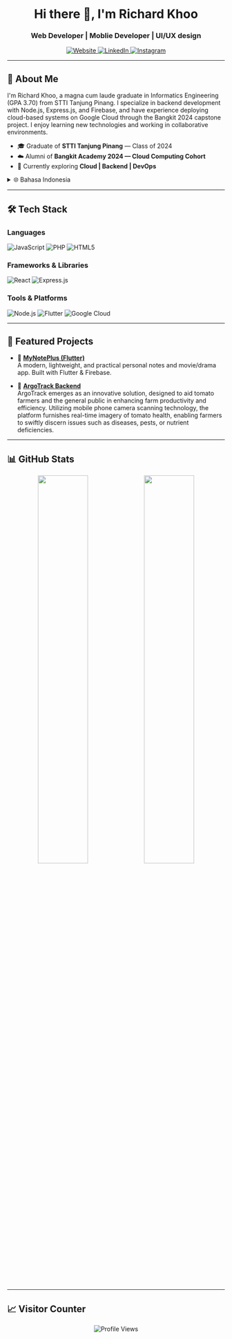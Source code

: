 <h1 align="center">Hi there 👋, I'm Richard Khoo</h1>
<h3 align="center">Web Developer | Moblie Developer | UI/UX design</h3>

<p align="center">
  <a href="https://richard-khoo.vercel.app" target="_blank">
    <img src="https://img.shields.io/badge/Website-000000?style=flat-square&logo=google-chrome&logoColor=white" alt="Website" />
  </a>
  <a href="https://linkedin.com/in/catkoo" target="_blank">
    <img src="https://img.shields.io/badge/LinkedIn-0A66C2?style=flat-square&logo=linkedin&logoColor=white" alt="LinkedIn" />
  </a>
  <a href="https://instagram.com/catkoo_" target="_blank">
    <img src="https://img.shields.io/badge/Instagram-E4405F?style=flat-square&logo=instagram&logoColor=white" alt="Instagram" />
  </a>
<!--   <a href="https://x.com/Catkoo_" target="_blank">
    <img src="https://img.shields.io/badge/X-000000?style=flat-square&logo=simple-icons&logoColor=white" alt="X (Twitter)" />
  </a> -->
</p>


---

## 🚀 About Me

I'm Richard Khoo, a magna cum laude graduate in Informatics Engineering (GPA 3.70) from STTI Tanjung Pinang. I specialize in backend development with Node.js, Express.js, and Firebase, and have experience deploying cloud-based systems on Google Cloud through the Bangkit 2024 capstone project. I enjoy learning new technologies and working in collaborative environments.

- 🎓 Graduate of **STTI Tanjung Pinang** — Class of 2024  
- ☁️ Alumni of **Bangkit Academy 2024 — Cloud Computing Cohort**  
- 🌱 Currently exploring **Cloud | Backend | DevOps**

<details>
  <summary>🌐 Bahasa Indonesia</summary>

Saya Richard Khoo, lulusan magna cum laude (IPK 3.70) dari STTI Tanjung Pinang. Saya fokus pada pengembangan backend dengan Node.js, Express.js, dan Firebase, serta memiliki pengalaman menerapkan sistem berbasis cloud melalui proyek capstone Bangkit 2024. Saya senang belajar hal baru dan bekerja dalam tim.

</details>

---

## 🛠️ Tech Stack

### Languages
![JavaScript](https://img.shields.io/badge/-JavaScript-181717?style=flat&logo=javascript)
![PHP](https://img.shields.io/badge/PHP-777BB4?style=flat-square&logo=php&logoColor=white)
![HTML5](https://img.shields.io/badge/HTML5-E34F26?style=flat-square&logo=html5&logoColor=white)

### Frameworks & Libraries
![React](https://img.shields.io/badge/-React-61DAFB?style=flat&logo=react&logoColor=black)
![Express.js](https://img.shields.io/badge/-Express-000000?style=flat&logo=express)

### Tools & Platforms
![Node.js](https://img.shields.io/badge/-Node.js-339933?style=flat&logo=node.js&logoColor=white)
![Flutter](https://img.shields.io/badge/-Flutter-02569B?style=flat&logo=flutter)
![Google Cloud](https://img.shields.io/badge/-Google%20Cloud-4285F4?style=flat&logo=google-cloud&logoColor=white)

---

## 📂 Featured Projects

- 📱 [**MyNotePlus (Flutter)**](https://github.com/Catkoo/MyNotePlus_Flutter)  
  A modern, lightweight, and practical personal notes and movie/drama app. Built with Flutter & Firebase.

- 🔧 [**ArgoTrack Backend**](https://github.com/ArgoTrack-Bangkit/Cloud-Computing)  
  ArgoTrack emerges as an innovative solution, designed to aid tomato farmers and the general public in enhancing farm productivity and efficiency. Utilizing mobile phone camera scanning technology, the       platform furnishes real-time imagery of tomato health, enabling farmers to swiftly discern issues such as diseases, pests, or nutrient deficiencies.
  
---

## 📊 GitHub Stats

<p align="center">
  <img width="48%" src="https://github-readme-stats.vercel.app/api?username=Catkoo&show_icons=true&theme=algolia&hide_border=true" />
  <img width="48%" src="https://github-readme-stats.vercel.app/api/top-langs/?username=Catkoo&layout=compact&theme=algolia&hide_border=true"/>
</p>

---

## 📈 Visitor Counter

<p align="center">
  <img src="https://komarev.com/ghpvc/?username=Catkoo&style=flat-square&color=0E75B6" alt="Profile Views" />
</p>
